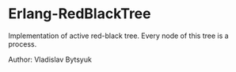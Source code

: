 # Erlang-RedBlackTree
Implementation of active red-black tree. Every node of this tree is a process. 

Author: Vladislav Bytsyuk
